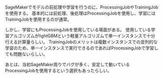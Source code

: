 
SageMakerでモデルの前処理や学習を行うのに、ProcessingJobやTrainingJobを使用する。
基本的には前処理、後処理はProcessingJobを使用し、学習にはTrainingJobを使用するのが通常。

しかし、学習にもProcessingJobを使用している場面がある。
使用している学習アルゴリズムがlightGBMという軽量アルゴリズムで単一インスタンスで十分行える計算量らしい。
TrainingJobのメリットは複数インスタンスでの並列的な学習のため、単一インスタンスで実行できるのであればProcessingJobで学習しても問題ないらしい。

あとは、当初SageMaker周りでバグが多く、安定して動いているProcessingJobを使用するという選択もあったらしい。
